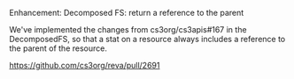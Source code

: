 Enhancement: Decomposed FS: return a reference to the parent

We've implemented the changes from cs3org/cs3apis#167 in the DecomposedFS, so that a stat on a resource always includes a reference to the parent of the resource.

https://github.com/cs3org/reva/pull/2691
